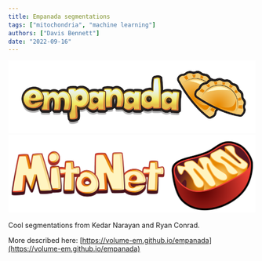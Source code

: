 ```yaml
---
title: Empanada segmentations
tags: ["mitochondria", "machine learning"]
authors: ["Davis Bennett"]
date: "2022-09-16"
---
```


![Empanada logo](../assets/empanada_logo.png) ![MitoNet logo](../assets/mitonet_logo.png)

Cool segmentations from Kedar Narayan and Ryan Conrad.

More described here: [https://volume-em.github.io/empanada](https://volume-em.github.io/empanada)
